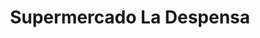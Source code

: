 ---
title: "Supermercado La Despensa"
url: /colcapirhua/supermercado-la-despensa/
shop: supermercado
---